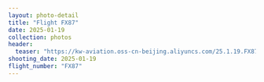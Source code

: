 ```yaml
---
layout: photo-detail
title: "Flight FX87"
date: 2025-01-19
collection: photos
header:
  teaser: "https://kw-aviation.oss-cn-beijing.aliyuncs.com/25.1.19.FX87.jpg"
shooting_date: 2025-01-19
flight_number: "FX87"
---
```


